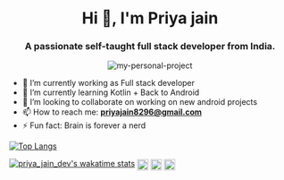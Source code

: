 <!--### Hi there 👋-->

<!--
**priya-jain-dev/priya-jain-dev** is a ✨ _special_ ✨ repository because its `README.md` (this file) appears on your GitHub profile.
- 🔭 I’m currently working on Self-work
- 🌱 I’m currently learning Kotlin
- 👯 I’m looking to collaborate on ...
- 🤔 I’m looking for help with ...
- 💬 Ask me about ...
- 📫 How to reach me: ...
- 😄 Pronouns: ...
- ⚡ Fun fact: ...
-->

<h1 align="center">Hi 👋, I'm Priya jain</h1>
<h3 align="center">A passionate self-taught full stack developer from India.</h3>
<p align="center">
  <img src="https://github-readme-quotes.herokuapp.com/quote?&theme=gotham" alt="my-personal-project"/>
</p>

- 🔭 I’m currently working as Full stack developer
- 🌱 I’m currently learning Kotlin + Back to Android
- 👯 I’m looking to collaborate on working on new android projects
- 📫 How to reach me: **priyajain8296@gmail.com**
- ⚡ Fun fact: Brain is forever a nerd
<!--
<p align="left"><img src="https://konpa.github.io/devicon/devicon.git/icons/angularjs/angularjs-original.svg" alt="angularjs" width="20" height="20"/> <img src="https://konpa.github.io/devicon/devicon.git/icons/android/android-original-wordmark.svg" alt="android" width="20" height="20"/> <img src="https://konpa.github.io/devicon/devicon.git/icons/bootstrap/bootstrap-plain.svg" alt="bootstrap" width="20" height="20"/> <img src="https://konpa.github.io/devicon/devicon.git/icons/html5/html5-original-wordmark.svg" alt="html5" width="20" height="20"/> <img src="https://konpa.github.io/devicon/devicon.git/icons/javascript/javascript-original.svg" alt="javascript" width="20" height="20"/> <img src="https://konpa.github.io/devicon/devicon.git/icons/typescript/typescript-original.svg" alt="typescript" width="20" height="20"/> <img src="https://konpa.github.io/devicon/devicon.git/icons/mysql/mysql-original-wordmark.svg" alt="mysql" width="20" height="20"/> <img src="https://konpa.github.io/devicon/devicon.git/icons/php/php-original.svg" alt="php" width="20" height="20"/> <img src="https://konpa.github.io/devicon/devicon.git/icons/postgresql/postgresql-original-wordmark.svg" alt="postgresql" width="20" height="20"/></p><p align="center">
  -->
  
 
  [![Top Langs](https://github-readme-stats.vercel.app/api/top-langs/?username=priya-jain-dev&layout=compact)](https://github.com/anuraghazra/github-readme-stats)
  
[![priya_jain_dev's wakatime stats](https://github-readme-stats.vercel.app/api/wakatime?username=priya_dev)](https://github.com/anuraghazra/github-readme-stats)
<a href="https://dev.to/priyajain6651" target="blank"><img align="center" src="https://cdn.jsdelivr.net/npm/simple-icons@3.0.1/icons/dev-dot-to.svg" alt="priyajain6651" height="20" width="20" /></a>
<a href="https://twitter.com/priyajain6651" target="blank"><img align="center" src="https://cdn.jsdelivr.net/npm/simple-icons@3.0.1/icons/twitter.svg" alt="priyajain6651" height="20" width="20" /></a>
<a href="https://linkedin.com/in/priya-jain-41b6a8115" target="blank"><img align="center" src="https://cdn.jsdelivr.net/npm/simple-icons@3.0.1/icons/linkedin.svg" alt="priya-jain-41b6a8115" height="20" width="20" /></a>
</p>
